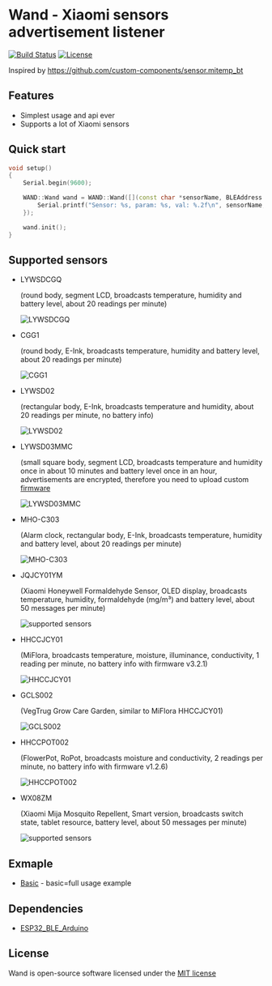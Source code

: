 # Wand - Xiaomi sensors advertisement listener

[![Build Status](https://travis-ci.org/limitium/wand.svg?branch=master)](https://travis-ci.org/limitium/wand)
[![License](https://img.shields.io/badge/license-MIT%20License-blue.svg)](http://doge.mit-license.org)

Inspired by https://github.com/custom-components/sensor.mitemp_bt

## Features
- Simplest usage and api ever
- Supports a lot of Xiaomi sensors

## Quick start

```c++
void setup()
{
    Serial.begin(9600);

    WAND::Wand wand = WAND::Wand([](const char *sensorName, BLEAddress mac, const char *paramName, float value) {
        Serial.printf("Sensor: %s, param: %s, val: %.2f\n", sensorName, paramName, value);
    });

    wand.init();
}
```

## Supported sensors
- LYWSDCGQ

  (round body, segment LCD, broadcasts temperature, humidity and battery level, about 20 readings per minute)
  
  ![LYWSDCGQ](https://github.com/custom-components/sensor.mitemp_bt/raw/master/pictures/LYWSDCGQ.jpg)
  
- CGG1

  (round body, E-Ink, broadcasts temperature, humidity and battery level, about 20 readings per minute)

  ![CGG1](https://github.com/custom-components/sensor.mitemp_bt/raw/master/pictures/CGG1.png)

- LYWSD02

  (rectangular body, E-Ink, broadcasts temperature and humidity, about 20 readings per minute, no battery info)

  ![LYWSD02](https://github.com/custom-components/sensor.mitemp_bt/raw/master/pictures/LYWSD02.jpeg)
  
- LYWSD03MMC

  (small square body, segment LCD, broadcasts temperature and humidity once in about 10 minutes and battery level once in an hour, advertisements are encrypted, therefore you need to upload custom [firmware](https://github.com/atc1441/ATC_MiThermometer)
  
  ![LYWSD03MMC](https://github.com/custom-components/sensor.mitemp_bt/raw/master/pictures/LYWSD03MMC.jpg)

- MHO-C303

  (Alarm clock, rectangular body, E-Ink, broadcasts temperature, humidity and battery level, about 20 readings per minute)
  
  ![MHO-C303](https://github.com/custom-components/sensor.mitemp_bt/raw/master/pictures/MHO-C303.png)

- JQJCY01YM

  (Xiaomi Honeywell Formaldehyde Sensor, OLED display, broadcasts temperature, humidity, formaldehyde (mg/m³) and battery level, about 50 messages per minute)
  
  ![supported sensors](https://github.com/custom-components/sensor.mitemp_bt/raw/master/pictures/JQJCY01YM.jpg)

- HHCCJCY01

  (MiFlora, broadcasts temperature, moisture, illuminance, conductivity, 1 reading per minute, no battery info with firmware v3.2.1)
  
  ![HHCCJCY01](https://github.com/custom-components/sensor.mitemp_bt/raw/master/pictures/HHCCJCY01.jpg)

- GCLS002

  (VegTrug Grow Care Garden, similar to MiFlora HHCCJCY01)

  ![GCLS002](https://github.com/custom-components/sensor.mitemp_bt/raw/master/pictures/GCLS002.jpg)

- HHCCPOT002

  (FlowerPot, RoPot, broadcasts moisture and conductivity, 2 readings per minute, no battery info with firmware v1.2.6)
  
  ![HHCCPOT002](https://github.com/custom-components/sensor.mitemp_bt/raw/master/pictures/HHCCPOT002.jpg)

- WX08ZM

  (Xiaomi Mija Mosquito Repellent, Smart version, broadcasts switch state, tablet resource, battery level, about 50 messages per minute)
 
  ![supported sensors](https://github.com/custom-components/sensor.mitemp_bt/raw/master/pictures/WX08ZM.jpg)


## Exmaple
- [Basic](https://github.com/limitium/wand/tree/master/examples/basic) - basic=full usage example

## Dependencies
* [ESP32_BLE_Arduino](https://github.com/nkolban/ESP32_BLE_Arduino)

## License
Wand is open-source software licensed under the [MIT license](http://opensource.org/licenses/MIT)
